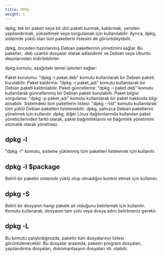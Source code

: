 ```yaml
---
title: DPKG
weight: 1
---
```


dpkg, tek bir paketi veya bir dizi paketi kurmak, kaldırmak, yeniden yapılandırmak, yükseltmek veya sorgulamak için kullanılabilir. Ayrıca, dpkg, sistemde yüklü olan tüm paketlerin listesini de görüntüleyebilir.

dpkg, önceden hazırlanmış Debian paketlerinin yönetimini sağlar. Bu paketler, .deb uzantılı dosyalar olarak adlandırılır ve Debian veya Ubuntu depolarından indirilebilirler.

dpkg komutu, aşağıdaki temel işlevleri sağlar:

Paket kurulumu: "dpkg -i paket.deb" komutu kullanılarak bir Debian paketi kurulabilir.
Paket kaldırma: "dpkg -r paket_adı" komutu kullanılarak bir Debian paketi kaldırılabilir.
Paket güncelleme: "dpkg -i paket.deb" komutu kullanılarak güncellenmiş bir Debian paketi kurulabilir.
Paket bilgisi sorgulama: "dpkg -p paket_adı" komutu kullanılarak bir paket hakkında bilgi alınabilir.
Sistemdeki tüm paketlerin listesi: "dpkg --list" komutu kullanılarak tüm yüklü Debian paketleri listelenebilir.
dpkg, yalnızca Debian paketlerini yönetmek için kullanılır. dpkg, diğer Linux dağıtımlarında kullanılan paket yöneticilerinden farklı olarak, paket bağımlılıklarını ve bağımlılık yönetimini otomatik olarak yönetmez. 

## dpkg -l
"dpkg -l" komutu, sisteme yüklenmiş tüm paketleri listelemek için kullanılır.

## dpkg -l $package

Belirli bir paketin sistemde yüklü olup olmadığını kontrol etmek için kullanılır. 

## dpkg -S

Belirli bir dosyanın hangi pakete ait olduğunu belirlemek için kullanılır. Komutu kullanarak, dosyanın tam yolu veya dosya adını belirtmeniz gerekir.

## dpkg -L

Bu komutu çalıştırdığınızda, paketin tüm dosyalarının listesi görüntülenecektir. Bu dosyalar arasında, paketin program dosyaları, yapılandırma dosyaları, dokümantasyon dosyaları vb. olabilir.